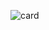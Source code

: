 ![card](https://user-images.githubusercontent.com/70335252/212226930-eb92e453-449a-4817-b38e-2fbd87a73069.png)
